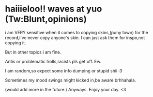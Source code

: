 # haiiieloo!! waves at yuo (Tw:Blunt,opinions) 
i am VERY sensitive when it comes to copying skins,(pony town) for the record,i've never copy anyone's skin. I can just ask them for inspo,not copying it.

But in other topics i am fine. 

Antis or problematic trolls,racists pls get off. Ew.

I am random,so expect some info dumping or stupid shii :3 

Sometimes my mood swings might kicked in,be aware brhhahala.

(would add more in the future.) Anyways. Enjoy your day. <3
